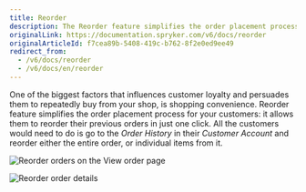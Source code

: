 ```yaml
---
title: Reorder
description: The Reorder feature simplifies the order placement process for your customers- it allows them to reorder their previous orders in just one click.
originalLink: https://documentation.spryker.com/v6/docs/reorder
originalArticleId: f7cea89b-5408-419c-b762-8f2e0ed9ee49
redirect_from:
  - /v6/docs/reorder
  - /v6/docs/en/reorder
---
```


One of the biggest factors that influences customer loyalty and persuades them to repeatedly buy from your shop, is shopping convenience. Reorder feature simplifies the order placement process for your customers: it allows them to reorder their previous orders in just one click. All the customers would need to do is go to the _Order History_ in their _Customer Account_ and reorder either the entire order, or individual items from it.

![Reorder orders on the View order page](https://spryker.s3.eu-central-1.amazonaws.com/docs/Features/Order+Management/Reorder/reorder_view_orders.png)

![Reorder order details](https://spryker.s3.eu-central-1.amazonaws.com/docs/Features/Order+Management/Reorder/reorder_order_details.png)


